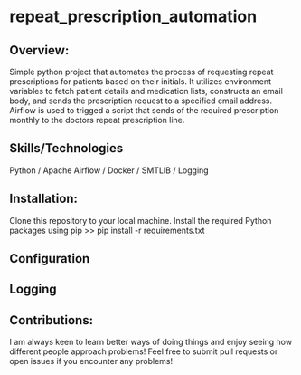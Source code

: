 ﻿# repeat_prescription_automation

## Overview: 

Simple python project that automates the process of requesting repeat prescriptions for patients based on their initials. It utilizes environment variables to fetch patient details and medication lists, constructs an email body, and sends the prescription request to a specified email address. Airflow is used to trigged a script that sends of the required prescription monthly to the doctors repeat prescription line.

## Skills/Technologies
Python / Apache Airflow / Docker / SMTLIB / Logging

## Installation:
Clone this repository to your local machine.
Install the required Python packages using pip >>
pip install -r requirements.txt

## Configuration

## Logging

## Contributions:
I am always keen to learn better ways of doing things and enjoy seeing how different people approach problems! Feel free to submit pull requests or open issues if you encounter any problems!

